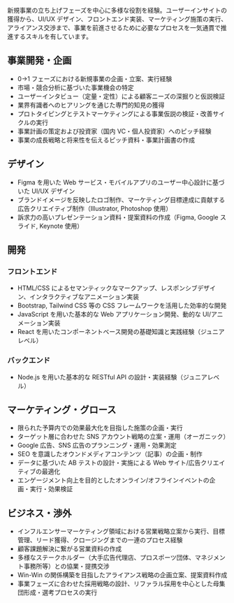 新規事業の立ち上げフェーズを中心に多様な役割を経験。ユーザーインサイトの獲得から、UI/UX デザイン、フロントエンド実装、マーケティング施策の実行、アライアンス交渉まで、事業を前進させるために必要なプロセスを一気通貫で推進するスキルを有しています。

## 事業開発・企画

- 0→1 フェーズにおける新規事業の企画・立案、実行経験
- 市場・競合分析に基づいた事業機会の特定
- ユーザーインタビュー（定量・定性）による顧客ニーズの深掘りと仮説検証
- 業界有識者へのヒアリングを通じた専門的知見の獲得
- プロトタイピングとテストマーケティングによる事業仮説の検証・改善サイクルの実行
- 事業計画の策定および投資家（国内 VC・個人投資家）へのピッチ経験
- 事業の成長戦略と将来性を伝えるピッチ資料・事業計画書の作成

## デザイン

- Figma を用いた Web サービス・モバイルアプリのユーザー中心設計に基づいた UI/UX デザイン
- ブランドイメージを反映したロゴ制作、マーケティング目標達成に貢献する広告クリエイティブ制作（Illustrator, Photoshop 使用）
- 訴求力の高いプレゼンテーション資料・提案資料の作成（Figma, Google スライド, Keynote 使用）

## 開発

### フロントエンド

- HTML/CSS によるセマンティックなマークアップ、レスポンシブデザイン、インタラクティブなアニメーション実装
- Bootstrap, Tailwind CSS 等の CSS フレームワークを活用した効率的な開発
- JavaScript を用いた基本的な Web アプリケーション開発、動的な UI/アニメーション実装
- React を用いたコンポーネントベース開発の基礎知識と実践経験（ジュニアレベル）

### バックエンド

- Node.js を用いた基本的な RESTful API の設計・実装経験（ジュニアレベル）

## マーケティング・グロース

- 限られた予算内での効果最大化を目指した施策の企画・実行
- ターゲット層に合わせた SNS アカウント戦略の立案・運用（オーガニック）
- Google 広告、SNS 広告のプランニング・運用・効果測定
- SEO を意識したオウンドメディアコンテンツ（記事）の企画・制作
- データに基づいた AB テストの設計・実施による Web サイト/広告クリエイティブの最適化
- エンゲージメント向上を目的としたオンライン/オフラインイベントの企画・実行・効果検証

## ビジネス・渉外

- インフルエンサーマーケティング領域における営業戦略立案から実行、目標管理、リード獲得、クロージングまでの一連のプロセス経験
- 顧客課題解決に繋がる営業資料の作成
- 多様なステークホルダー（大手広告代理店、プロスポーツ団体、マネジメント事務所等）との協業・提携交渉
- Win-Win の関係構築を目指したアライアンス戦略の企画立案、提案資料作成
- 事業フェーズに合わせた採用戦略の設計、リファラル採用を中心とした母集団形成・選考プロセスの実行
